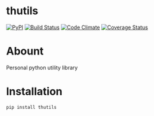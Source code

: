 # thutils
[![PyPI](https://img.shields.io/pypi/pyversions/thutils.svg)]()
[![Build Status](https://travis-ci.org/thombashi/thutils.svg?branch=master)](https://travis-ci.org/thombashi/thutils)
[![Code Climate](https://codeclimate.com/github/thombashi/thutils/badges/gpa.svg)](https://codeclimate.com/github/thombashi/thutils)
[![Coverage Status](https://coveralls.io/repos/thombashi/thutils/badge.svg?branch=develop&service=github)](https://coveralls.io/github/thombashi/thutils?branch=develop)

# Abount
Personal python utility library

# Installation
```
pip install thutils
```
